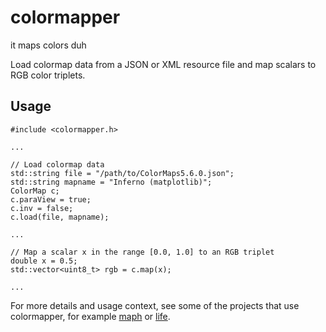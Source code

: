 # colormapper
it maps colors duh

Load colormap data from a JSON or XML resource file and map scalars to RGB color triplets.

## Usage

    #include <colormapper.h>
    
    ...
    
    // Load colormap data
    std::string file = "/path/to/ColorMaps5.6.0.json";
    std::string mapname = "Inferno (matplotlib)";
    ColorMap c;
    c.paraView = true;
    c.inv = false;
    c.load(file, mapname);
    
    ...
    
    // Map a scalar x in the range [0.0, 1.0] to an RGB triplet
    double x = 0.5;
    std::vector<uint8_t> rgb = c.map(x);
    
    ...
    
For more details and usage context, see some of the projects that use colormapper, for example [maph](https://github.com/JeffIrwin/maph) or [life](https://github.com/JeffIrwin/life).
